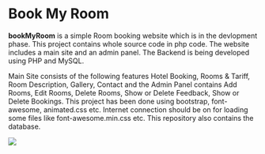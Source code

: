 # Book My Room

<b>bookMyRoom</b> is a simple Room booking website which is in the devlopment phase. This project contains whole source code in php code. The website includes a main site and an admin panel. The Backend is being developed using PHP and MySQL.

Main Site consists of the following features Hotel Booking, Rooms & Tariff, Room Description, Gallery, Contact and the Admin Panel contains Add Rooms, Edit Rooms, Delete Rooms, Show or Delete Feedback, Show or Delete Bookings. This project has been done using bootstrap, font-awesome, animated.css etc. Internet connection should be on for loading some files like font-awesome.min.css etc. This repository also contains the database.

<img src="https://github.com/Subhampreet/Book-My-Room/blob/main/template-main.png" >
